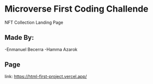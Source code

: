 # Microverse First Coding Challende
NFT Collection Landing Page

## Made By:
  -Enmanuel Becerra
  -Hamma Azarok
  
## Page
link: https://html-first-project.vercel.app/

